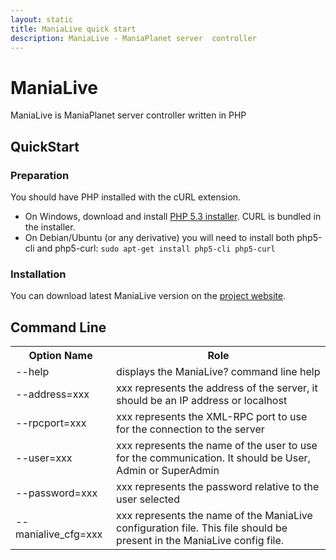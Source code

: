 ```yaml
---
layout: static
title: ManiaLive quick start
description: ManiaLive - ManiaPlanet server  controller
---
```


ManiaLive
=========

ManiaLive is ManiaPlanet server controller written in PHP

QuickStart
----------

### Preparation

You should have PHP installed with the cURL extension.

* On Windows, download and install [PHP 5.3 installer](http://windows.php.net/download/#php-5.3). CURL is bundled in the installer.
* On Debian/Ubuntu (or any derivative) you will need to install both php5-cli and php5-curl: `sudo apt-get install php5-cli php5-curl`

### Installation

You can download latest ManiaLive version on the [project website](https://code.google.com/p/manialive/downloads/list).

Command Line
------------

<table>
  <tr>
    <th>Option Name</th><th>Role</th>
  </tr>
  <tr>
    <td>--help</td><td>displays the ManiaLive? command line help </td>
  </tr>
  <tr>
    <td>--address=xxx</td><td>xxx represents the address of the server, it should be an IP address or localhost</td>
  </tr>
  <tr>
    <td>--rpcport=xxx</td><td>xxx represents the XML-RPC port to use for the connection to the server </td>
  </tr>
  <tr>
    <td>--user=xxx</td><td> xxx represents the name of the user to use for the communication. It should be User, Admin or SuperAdmin</td>
  </tr>
  <tr>
    <td>--password=xxx</td><td>xxx represents the password relative to the user selected</td>
  </tr>
  <tr>
    <td>--manialive_cfg=xxx</td><td>xxx represents the name of the ManiaLive configuration file. This file should be present in the ManiaLive config file. </td>
  </tr>
</table>
